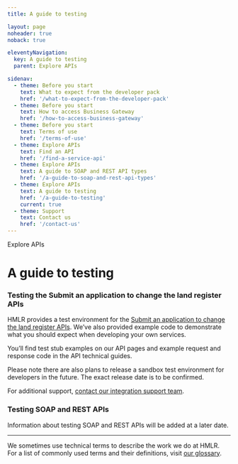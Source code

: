 ```yaml
---
title: A guide to testing

layout: page
noheader: true
noback: true

eleventyNavigation:
  key: A guide to testing
  parent: Explore APIs

sidenav:
  - theme: Before you start
    text: What to expect from the developer pack
    href: '/what-to-expect-from-the-developer-pack'
  - theme: Before you start
    text: How to access Business Gateway
    href: '/how-to-access-business-gateway'
  - theme: Before you start
    text: Terms of use
    href: '/terms-of-use'
  - theme: Explore APIs
    text: Find an API
    href: '/find-a-service-api'
  - theme: Explore APIs
    text: A guide to SOAP and REST API types
    href: '/a-guide-to-soap-and-rest-api-types'
  - theme: Explore APIs
    text: A guide to testing
    href: '/a-guide-to-testing'
    current: true
  - theme: Support
    text: Contact us 
    href: '/contact-us'
---
```


<span class="govuk-caption-xl">Explore APIs</span>
<h1 class="govuk-heading-xl">A guide to testing</h1>
<div class="govuk-grid-row">
  <h3 class="govuk-heading-m govuk-!-margin-left-3">Testing the Submit an application to change the land register APIs</h3>
  <p class="govuk-body govuk-!-font-weight-regular govuk-!-margin-left-3">HMLR provides a test environment for the <a class="govuk-body govuk-link" href="/apis/submit-an-application-to-change-the-land-register">Submit an application to change the land register APIs</a>. We’ve also provided example code to demonstrate what you should expect when developing your own services.</p>
  <p class="govuk-body govuk-!-font-weight-regular govuk-!-margin-left-3">You’ll find test stub examples on our API pages and example request and response code in the API technical guides.</p>
  <div class="govuk-inset-text">Please note there are also plans to release a sandbox test environment for developers in the future. The exact release date is to be confirmed.</div>
  <p class="govuk-body govuk-!-font-weight-regular govuk-!-margin-left-3">For additional support, <a class="govuk-body govuk-link" href="/contact-us">contact our integration support team</a>.</p>
  <h3 class="govuk-heading-m govuk-!-margin-left-3">Testing SOAP and REST APIs</h3>
  <p class="govuk-body govuk-!-font-weight-regular govuk-!-margin-left-3">Information about testing SOAP and REST APIs will be added at a later date.</p>
  <hr class="govuk-section-break govuk-section-break--m govuk-section-break--visible">
  <p class="govuk-body govuk-!-font-weight-regular govuk-!-margin-left-3">We sometimes use technical terms to describe the work we do at HMLR. For a list of commonly used terms and their definitions, visit <a class="govuk-link" href="/glossary">our glossary</a>.</p>
</div>